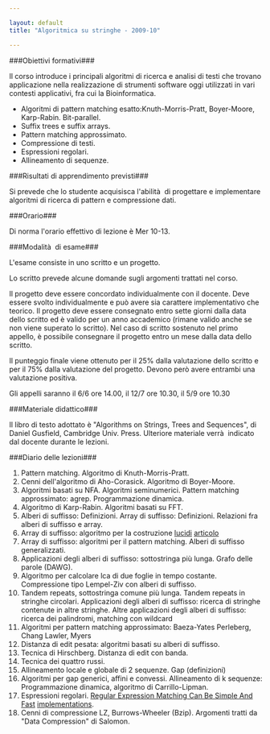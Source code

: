 ```yaml
---

layout: default
title: "Algoritmica su stringhe - 2009-10"

---
```


###Obiettivi formativi###

Il corso introduce i principali algoritmi di ricerca e analisi di testi che trovano applicazione
nella realizzazione di strumenti software oggi utilizzati in vari contesti applicativi, fra cui la Bioinformatica.

* Algoritmi di pattern matching esatto:Knuth-Morris-Pratt, Boyer-Moore, Karp-Rabin. Bit-parallel.
* Suffix trees e suffix arrays.
* Pattern matching approssimato.
* Compressione di testi.
* Espressioni regolari.
* Allineamento di sequenze.

###Risultati di apprendimento previsti###

Si prevede che lo studente acquisisca l'abilità  di progettare e implementare algoritmi di ricerca di pattern e compressione dati.

###Orario###

Di norma l'orario effettivo di lezione è Mer 10-13.

###Modalità  di esame###

L'esame consiste in uno scritto e un progetto.

Lo scritto prevede alcune domande sugli argomenti trattati nel corso.

Il progetto deve essere concordato individualmente con il docente. Deve essere svolto individualmente e può avere sia carattere implementativo che teorico. Il progetto deve essere consegnato entro sette giorni dalla data dello scritto ed è valido per un anno accademico (rimane valido anche se non viene superato lo scritto). Nel caso di scritto sostenuto nel primo appello, è possibile consegnare il progetto entro un mese dalla data dello scritto.

Il punteggio finale viene ottenuto per il 25% dalla valutazione dello scritto e per il 75% dalla valutazione del progetto. Devono però avere entrambi una valutazione positiva.

Gli appelli saranno il 6/6 ore 14.00, il
12/7 ore 10.30, il
5/9 ore 10.30

###Materiale didattico###

Il libro di testo adottato è "Algorithms on Strings, Trees and Sequences", di Daniel Gusfield, Cambridge Univ. Press.
Ulteriore materiale verrà  indicato dal docente durante le lezioni.

###Diario delle lezioni###



1. Pattern matching. Algoritmo di Knuth-Morris-Pratt.
1. Cenni dell'algoritmo di Aho-Corasick. Algoritmo di Boyer-Moore.
1. Algoritmi basati su NFA. Algoritmi seminumerici. Pattern matching approssimato: agrep. Programmazione dinamica.
1. Algoritmo di Karp-Rabin. Algoritmi basati su FFT.
1. Alberi di suffisso: Definizioni. Array di suffisso: Definizioni. Relazioni fra alberi di suffisso e array.
1. Array di suffisso: algoritmo per la costruzione
   [lucidi](http://courses.csail.mit.edu/6.851/spring10/scribe/lec07.pdf)
[articolo](http://algo2.iti.kit.edu/english/736.php)
1. Array di suffisso: algoritmi per il pattern matching. Alberi di
   suffisso generalizzati.
1. Applicazioni degli alberi di suffisso: sottostringa più lunga. Grafo delle parole (DAWG).
1. Algoritmo per calcolare lca di due foglie in tempo costante.
Compressione tipo Lempel-Ziv con alberi di suffisso.
1. Tandem repeats, sottostringa comune più lunga. Tandem repeats in stringhe circolari.
Applicazioni degli alberi di suffisso: ricerca di stringhe contenute in altre stringhe. Altre applicazioni degli alberi di suffisso: ricerca dei palindromi, matching con wildcard
1. Algoritmi per pattern matching approssimato: Baeza-Yates Perleberg, Chang Lawler, Myers
1. Distanza di edit pesata: algoritmi basati su alberi di suffisso.
1. Tecnica di Hirschberg. Distanza di edit con banda.
1. Tecnica dei quattro russi.
1. Allineamento locale e globale di 2 sequenze. Gap (definizioni)
1. Algoritmi per gap generici, affini e convessi. Allineamento di k sequenze: Programmazione dinamica, algoritmo di Carrillo-Lipman.
1. Espressioni regolari.
[Regular Expression Matching Can Be Simple And Fast](http://swtch.com/~rsc/regexp/regexp1.html) [implementations](http://swtch.com/~rsc/regexp/).
1. Cenni di compressione LZ, Burrows-Wheeler (Bzip). Argomenti tratti da "Data
Compression" di Salomon.
